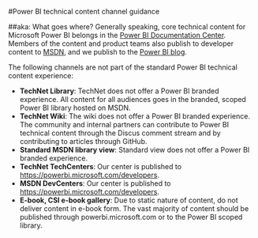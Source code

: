 <properties title="" pageTitle="Power BI technical content channel guidance" description="Describes the Microsoft content channels that employees, partners, and community contributors should use for publishing Power BI technical content." metaKeywords="" services="" solutions="" documentationCenter="" authors="mblythe" videoId="" scriptId="" manager="dongill" />

<tags ms.service="contributor-guide" ms.devlang="" ms.topic="article" ms.tgt_pltfrm="" ms.workload="" ms.date="09/01/2015" ms.author="mblythe" />

#Power BI technical content channel guidance

##aka: What goes where?
Generally speaking, core technical content for Microsoft Power BI belongs in the [Power BI Documentation Center](https://powerbi.microsoft.com/documentation). Members of the content and product teams also publish to developer content to [MSDN](https://msdn.microsoft.com/en-us/library/dn877544.aspx), and we publish to the [Power BI blog](http://blogs.msdn.com/b/powerbi/). 

The following channels are not part of the standard Power BI technical content experience:

- **TechNet Library**: TechNet does not offer a Power BI branded experience. All content for all audiences goes in the branded, scoped Power BI library hosted on MSDN.
- **TechNet Wiki**: The wiki does not offer a Power BI branded experience. The community and internal partners can contribute to Power BI technical content through the Discus comment stream and by contributing to articles through GitHub.
- **Standard MSDN library view**: Standard view does not offer a Power BI branded experience.
- **TechNet TechCenters**: Our center is published to https://powerbi.microsoft.com/developers.
- **MSDN DevCenters**: Our center is published to https://powerbi.microsoft.com/developers.
- **E-book, CSI e-book gallery**: Due to static nature of content, do not deliver content in e-book form. The vast majority of content should be published through powerbi.microsoft.com or to the Power BI scoped library.

